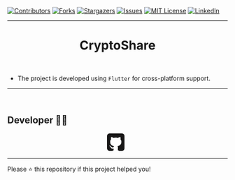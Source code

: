 <div id="top"></div>

[![Contributors][contributors-shield]][contributors-url]
[![Forks][forks-shield]][forks-url]
[![Stargazers][stars-shield]][stars-url]
[![Issues][issues-shield]][issues-url]
[![MIT License][license-shield]][license-url]
[![LinkedIn][linkedin-shield]][linkedin-url]

---

<h1 align="center">CryptoShare</h1>

<!-- _Abstract_

---

<br>

> The main objective of the project is to .

<br>

1. Details

--- -->

<br>

- The project is developed using `Flutter` for cross-platform support.


---

<br>

## Developer 👨‍💻

<p align="center">
	<a href = 'https://github.com/theritwikkundu' target='_blank'> <img src=https://github.com/edent/SuperTinyIcons/blob/master/images/svg/github.svg height='40px' /></a>
    &nbsp;
<p>

---

Please ⭐️ this repository if this project helped you!


<!-- MARKDOWN LINKS & IMAGES -->
<!-- https://www.markdownguide.org/basic-syntax/#reference-style-links -->
[contributors-shield]: https://img.shields.io/github/contributors/theritwikkundu/CryptoShare.svg?style=for-the-badge
[contributors-url]: https://github.com/theritwikkundu/CryptoShare/graphs/contributors
[forks-shield]: https://img.shields.io/github/forks/theritwikkundu/CryptoShare.svg?style=for-the-badge
[forks-url]: https://github.com/theritwikkundu/CryptoShare/network/members
[stars-shield]: https://img.shields.io/github/stars/theritwikkundu/CryptoShare.svg?style=for-the-badge
[stars-url]: https://github.com/theritwikkundu/CryptoShare/stargazers
[issues-shield]: https://img.shields.io/github/issues/theritwikkundu/CryptoShare.svg?style=for-the-badge
[issues-url]: https://github.com/theritwikkundu/CryptoShare/issues
[license-shield]: https://img.shields.io/github/license/theritwikkundu/CryptoShare.svg?style=for-the-badge
[license-url]: https://github.com/theritwikkundu/CryptoShare/blob/master/LICENSE
[linkedin-shield]: https://img.shields.io/badge/-LinkedIn-black.svg?style=for-the-badge&logo=linkedin&colorB=555
[linkedin-url]: https://www.linkedin.com/in/theritwikkundu/